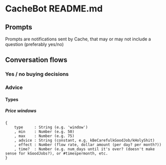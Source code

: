 # CacheBot README.md
## Prompts
Prompts are notifications sent by Cache, that may or may not include a question (preferably yes/no)
## Conversation flows
### Yes / no buying decisions
### Advice
#### Types
##### Price windows
```
{
    type     : String (e.g. 'window')
    , min    : Number (e.g. 50)
    , max    : Number (e.g. 75)
    , advice : String (constant, e.g. kBeCarefulkGoodJob/kHolyShit)
    , effect : Number (flow rate, dollar amount (per day? per month?))
    , time?  : Number (e.g. num_days until it's over? (doesn't make sense for kGoodJobs?), or #timespermonth, etc.
}
```
